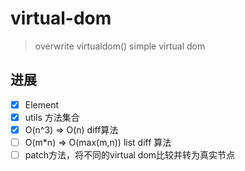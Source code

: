 # virtual-dom

  >overwrite virtualdom() simple virtual dom

## 进展

- [x] Element
- [x] utils 方法集合
- [x] O(n^3) => O(n) diff算法
- [ ] O(m*n) => O(max(m,n)) list diff 算法
- [ ] patch方法，将不同的virtual dom比较并转为真实节点